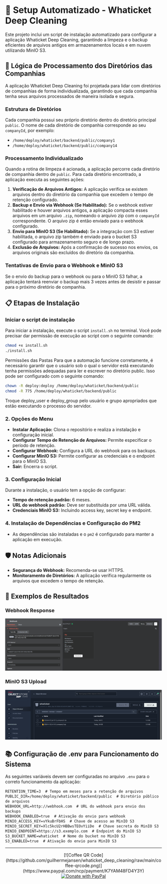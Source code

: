 # 🚀 Setup Automatizado - Whaticket Deep Cleaning

Este projeto inclui um script de instalação automatizado para configurar a aplicação Whaticket Deep Cleaning, garantindo a limpeza e o backup eficientes de arquivos antigos em armazenamentos locais e em nuvem utilizando MinIO S3.

## 📁 Lógica de Processamento dos Diretórios das Companhias

A aplicação Whaticket Deep Cleaning foi projetada para lidar com diretórios de companhias de forma individualizada, garantindo que cada companhia tenha seus arquivos processados de maneira isolada e segura.

### Estrutura de Diretórios

Cada companhia possui seu próprio diretório dentro do diretório principal `public`. O nome de cada diretório de companhia corresponde ao seu `companyId`, por exemplo:

- `/home/deploy/whaticket/backend/public/company1`
- `/home/deploy/whaticket/backend/public/company14`

### Processamento Individualizado

Quando a rotina de limpeza é acionada, a aplicação percorre cada diretório de companhia dentro de `public`. Para cada diretório encontrado, a aplicação executa as seguintes ações:

1. **Verificação de Arquivos Antigos:** A aplicação verifica se existem arquivos dentro do diretório da companhia que excedem o tempo de retenção configurado.
2. **Backup e Envio via Webhook (Se Habilitado):** Se o webhook estiver habilitado e houver arquivos antigos, a aplicação compacta esses arquivos em um arquivo `.zip`, nomeando o arquivo zip com o `companyId` correspondente. O arquivo zip é então enviado para o webhook configurado.
3. **Envio para MinIO S3 (Se Habilitado):** Se a integração com S3 estiver habilitada, o arquivo zip também é enviado para o bucket S3 configurado para armazenamento seguro e de longo prazo.
4. **Exclusão de Arquivos:** Após a confirmação de sucesso nos envios, os arquivos originais são excluídos do diretório da companhia.

### Tentativas de Envio para o Webhook e MinIO S3

Se o envio do backup para o webhook ou para o MinIO S3 falhar, a aplicação tentará reenviar o backup mais 3 vezes antes de desistir e passar para o próximo diretório de companhia.

## 📋 Etapas de Instalação

### Iniciar o script de instalação

Para iniciar a instalação, execute o script `install.sh` no terminal. Você pode precisar dar permissão de execução ao script com o seguinte comando:

```bash
chmod +x install.sh
./install.sh
```

Permissões das Pastas
Para que a automação funcione corretamente, é necessário garantir que o usuário sob o qual o servidor está executando tenha permissões adequadas para ler e escrever no diretório public. Isso pode ser configurado com o seguinte comando:

```bash
chown -R deploy:deploy /home/deploy/whaticket/backend/public
chmod -R 775 /home/deploy/whaticket/backend/public
```

Troque deploy_user e deploy_group pelo usuário e grupo apropriados que estão executando o processo do servidor.

### 2. **Opções do Menu**

- **Instalar Aplicação:** Clona o repositório e realiza a instalação e configuração inicial.
- **Configurar Tempo de Retenção de Arquivos:** Permite especificar o período de retenção.
- **Configurar Webhook:** Configura a URL do webhook para os backups.
- **Configurar MinIO S3:** Permite configurar as credenciais e o endpoint para o MinIO S3.
- **Sair:** Encerra o script.

### 3. **Configuração Inicial**

Durante a instalação, o usuário tem a opção de configurar:
- **Tempo de retenção padrão:** 6 meses.
- **URL do webhook padrão:** Deve ser substituída por uma URL válida.
- **Credenciais MinIO S3:** Incluindo access key, secret key e endpoint.

### 4. **Instalação de Dependências e Configuração do PM2**

- As dependências são instaladas e o `pm2` é configurado para manter a aplicação em execução.

## 🛡️ Notas Adicionais

- **Segurança do Webhook:** Recomenda-se usar HTTPS.
- **Monitoramento de Diretórios:** A aplicação verifica regularmente os arquivos que excedem o tempo de retenção.

## 🌟 Exemplos de Resultados

### Webhook Response
![Webhook Response](https://github.com/guilhermejansen/whaticket_deep_cleaning/blob/main/n8nwebhook.png)

### MinIO S3 Upload
![MinIO S3 Upload](https://github.com/guilhermejansen/whaticket_deep_cleaning/blob/main/minios3.png)

## 📚 Configuração de .env para Funcionamento do Sistema

As seguintes variáveis devem ser configuradas no arquivo `.env` para o correto funcionamento da aplicação:

```plaintext
RETENTION_TIME=3  # Tempo em meses para a retenção de arquivos
PUBLIC_DIR=/home/deploy/whaticket/backend/public  # Diretório público de arquivos
WEBHOOK_URL=http://webhook.com  # URL do webhook para envio dos backups
WEBHOOK_ENABLED=true  # Ativação do envio para webhook
MINIO_ACCESS_KEY=vYkuBrFbHS  # Chave de acesso ao MinIO S3
MINIO_SECRET_KEY=Xlc5kcU2rHBBwsTEOvYiiDe  # Chave secreta do MinIO S3
MINIO_ENDPOINT=https://s3.exemplo.com  # Endpoint do MinIO S3
S3_BUCKET_NAME=whaticket  # Nome do bucket no MinIO S3
S3_ENABLED=true  # Ativação do envio para MinIO S3
```

---

<div style="text-align: center;">
    [![Coffee QR Code](https://github.com/guilhermejansen/whaticket_deep_cleaning/raw/main/coffee-qrcode.png)](https://www.paypal.com/ncp/payment/K7YAM48FD4Y3Y)
    <br>
    <a href="https://www.paypal.com/ncp/payment/K7YAM48FD4Y3Y" target="_blank">
        <img src="https://www.paypalobjects.com/pt_BR/BR/i/btn/btn_donateCC_LG.gif" border="0" alt="Donate with PayPal">
    </a>
</div>



